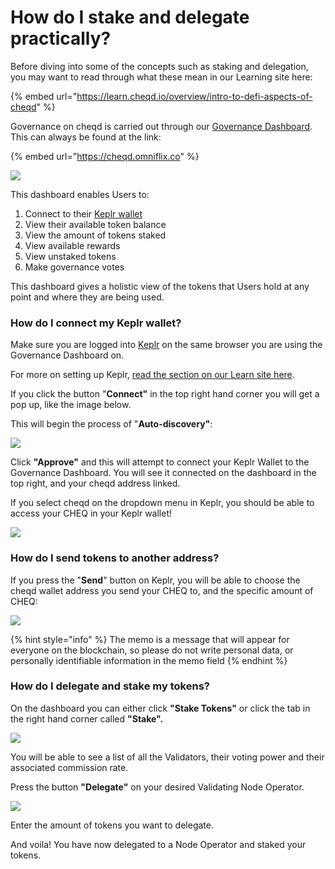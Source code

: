 # How do I stake and delegate practically?

Before diving into some of the concepts such as staking and delegation, you may want to read through what these mean in our Learning site here:

{% embed url="https://learn.cheqd.io/overview/intro-to-defi-aspects-of-cheqd" %}

Governance on cheqd is carried out through our [Governance Dashboard](https://cheqd.omniflix.co). This can always be found at the link:

{% embed url="https://cheqd.omniflix.co" %}

![](<../.gitbook/assets/image (2) (1).png>)

This dashboard enables Users to:

1. Connect to their [Keplr wallet](https://learn.cheqd.io/getting-set-up-on-cheqd/cheqd-supported-wallets/keplr-wallet)
2. View their available token balance
3. View the amount of tokens staked
4. View available rewards
5. View unstaked tokens
6. Make governance votes

This dashboard gives a holistic view of the tokens that Users hold at any point and where they are being used.

### How do I connect my Keplr wallet?

Make sure you are logged into [Keplr](https://www.keplr.app) on the same browser you are using the Governance Dashboard on.

For more on setting up Keplr, [read the section on our Learn site here](https://learn.cheqd.io/getting-set-up-on-cheqd/cheqd-supported-wallets/keplr-wallet).

If you click the button "**Connect"** in the top right hand corner you will get a pop up, like the image below.

This will begin the process of "**Auto-discovery"**:

![](<../.gitbook/assets/image (3) (1).png>)

Click **"Approve"** and this will attempt to connect your Keplr Wallet to the Governance Dashboard. You will see it connected on the dashboard in the top right, and your cheqd address linked.

If you select cheqd on the dropdown menu in Keplr, you should be able to access your CHEQ in your Keplr wallet!

![](<../.gitbook/assets/cheq keplr.png>)

### How do I send tokens to another address?

If you press the "**Send**" button on Keplr, you will be able to choose the cheqd wallet address you send your CHEQ to, and the specific amount of CHEQ:

![](<../.gitbook/assets/image (9).png>)

{% hint style="info" %}
The memo is a message that will appear for everyone on the blockchain, so please do not write personal data, or personally identifiable information in the memo field
{% endhint %}

### How do I delegate and stake my tokens?

On the dashboard you can either click **"Stake Tokens"** or click the tab in the right hand corner called **"Stake".**

![](<../.gitbook/assets/image (6) (1).png>)

You will be able to see a list of all the Validators, their voting power and their associated commission rate.

Press the button **"Delegate"** on your desired Validating Node Operator.

![](<../.gitbook/assets/image (7) (1) (1).png>)

Enter the amount of tokens you want to delegate.

And voila! You have now delegated to a Node Operator and staked your tokens.
